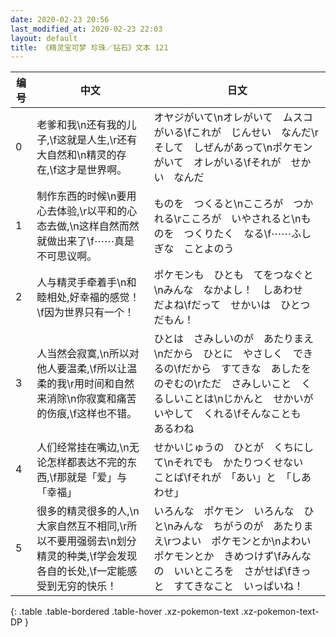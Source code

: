```yaml
---
date: 2020-02-23 20:56
last_modified_at: 2020-02-23 22:03
layout: default
title: 《精灵宝可梦 珍珠／钻石》文本 121
---
```

| 编号 | 中文 | 日文 |
| ---- | ---- | ---- |
| 0 | 老爹和我\n还有我的儿子,\f这就是人生,\r还有大自然和\n精灵的存在,\f这才是世界啊。 | オヤジがいて\nオレがいて　ムスコがいる\fこれが　じんせい　なんだ\rそして　しぜんがあって\nポケモンがいて　オレがいる\fそれが　せかい　なんだ |
| 1 | 制作东西的时候\n要用心去体验,\r以平和的心态去做,\n这样自然而然就做出来了\f⋯⋯真是不可思议啊。 | ものを　つくると\nこころが　つかれる\rこころが　いやされると\nものを　つくりたく　なる\f⋯⋯ふしぎな　ことよのう |
| 2 | 人与精灵手牵着手\n和睦相处,好幸福的感觉！\f因为世界只有一个！ | ポケモンも　ひとも　てをつなぐと\nみんな　なかよし！　しあわせ　だよね\fだって　せかいは　ひとつ　だもん！ |
| 3 | 人当然会寂寞,\n所以对他人要温柔,\f所以让温柔的我\r用时间和自然来消除\n你寂寞和痛苦的伤痕,\f这样也不错。 | ひとは　さみしいのが　あたりまえ\nだから　ひとに　やさしく　できるの\fだから　すてきな　あしたを　のぞむの\rただ　さみしいこと　くるしいことは\nじかんと　せかいが　いやして　くれる\fそんなことも　あるわね |
| 4 | 人们经常挂在嘴边,\n无论怎样都表达不完的东西,\f那就是「爱」与「幸福」 | せかいじゅうの　ひとが　くちにして\nそれでも　かたりつくせない　ことば\fそれが　「あい」と　「しあわせ」 |
| 5 | 很多的精灵很多的人,\n大家自然互不相同,\r所以不要用强弱去\n划分精灵的种类,\f学会发现各自的长处,\f一定能感受到无穷的快乐！ | いろんな　ポケモン　いろんな　ひと\nみんな　ちがうのが　あたりまえ\rつよい　ポケモンとか\nよわい　ポケモンとか　きめつけず\fみんなの　いいところを　さがせば\fきっと　すてきなこと　いっぱいね！ |
{: .table .table-bordered .table-hover .xz-pokemon-text .xz-pokemon-text-DP }